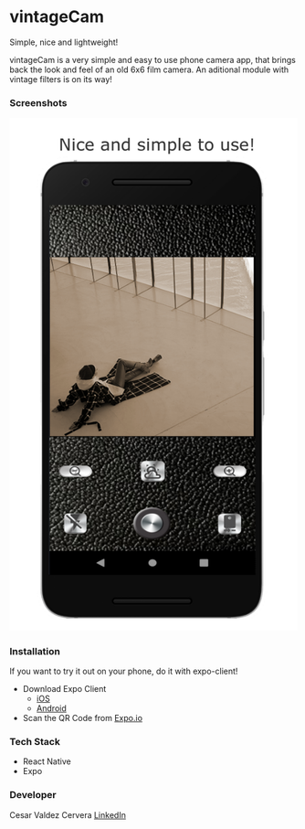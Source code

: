 # vintageCam

Simple, nice and lightweight!

vintageCam is a very simple and easy to use phone camera app, that brings
back the look and feel of an old 6x6 film camera.
An aditional module with vintage filters is on its way!

### Screenshots

<p align="center">
<img src='./screenshots/Screenshot.png' alt='login' >
</p>
   

### Installation
If you want to try it out on your phone, do it with expo-client!

* Download Expo Client
   * [iOS](https://itunes.apple.com/app/apple-store/id982107779)
   * [Android](https://play.google.com/store/apps/details?id=host.exp.exponent&referrer=www)
* Scan the QR Code from [Expo.io](https://expo.io/@cesarvaldez/vintagecam) 

### Tech Stack
* React Native
* Expo

### Developer
Cesar Valdez Cervera [LinkedIn](https://www.linkedin.com/in/cesar-valdez-cervera/)
